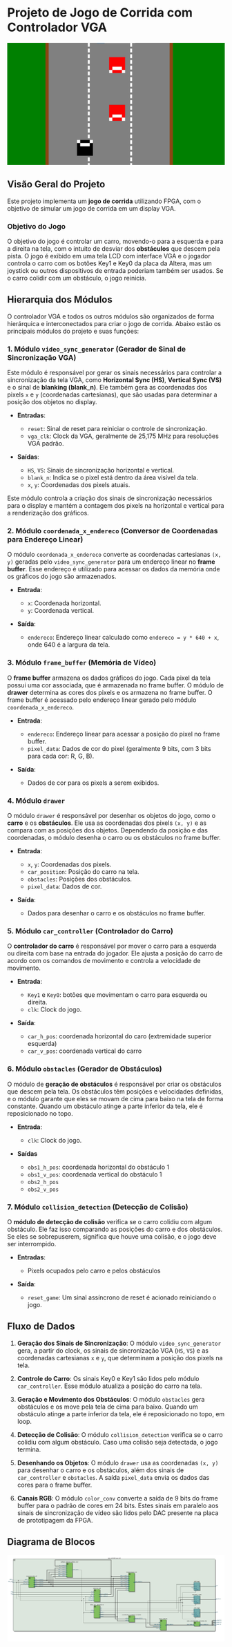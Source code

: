 
# Projeto de Jogo de Corrida com Controlador VGA

![Projeto de Jogo de Corrida com Controlador VGA](jogo_fpga.jpg)


## Visão Geral do Projeto

Este projeto implementa um **jogo de corrida** utilizando FPGA, com o objetivo de simular um jogo de corrida em um display VGA.

### Objetivo do Jogo

O objetivo do jogo é controlar um carro, movendo-o para a esquerda e para a direita na tela, com o intuito de desviar dos **obstáculos** que descem pela pista. O jogo é exibido em uma tela LCD com interface VGA e o jogador controla o carro com os botões Key1 e Key0 da placa da Altera, mas um joystick ou outros dispositivos de entrada poderiam também ser usados. Se o carro colidir com um obstáculo, o jogo reinicia.

## Hierarquia dos Módulos

O controlador VGA e todos os outros módulos são organizados de forma hierárquica e interconectados para criar o jogo de corrida. Abaixo estão os principais módulos do projeto e suas funções:

### 1. **Módulo `video_sync_generator` (Gerador de Sinal de Sincronização VGA)**

Este módulo é responsável por gerar os sinais necessários para controlar a sincronização da tela VGA, como **Horizontal Sync (HS)**, **Vertical Sync (VS)** e o sinal de **blanking (blank_n)**. Ele também gera as coordenadas dos pixels `x` e `y` (coordenadas cartesianas), que são usadas para determinar a posição dos objetos no display.

- **Entradas**:
  - `reset`: Sinal de reset para reiniciar o controle de sincronização.
  - `vga_clk`: Clock da VGA, geralmente de 25,175 MHz para resoluções VGA padrão.
  
- **Saídas**:
  - `HS`, `VS`: Sinais de sincronização horizontal e vertical.
  - `blank_n`: Indica se o pixel está dentro da área visível da tela.
  - `x`, `y`: Coordenadas dos pixels atuais.

Este módulo controla a criação dos sinais de sincronização necessários para o display e mantém a contagem dos pixels na horizontal e vertical para a renderização dos gráficos.

### 2. **Módulo `coordenada_x_endereco` (Conversor de Coordenadas para Endereço Linear)**

O módulo `coordenada_x_endereco` converte as coordenadas cartesianas `(x, y)` geradas pelo `video_sync_generator` para um endereço linear no **frame buffer**. Esse endereço é utilizado para acessar os dados da memória onde os gráficos do jogo são armazenados.

- **Entrada**:
  - `x`: Coordenada horizontal.
  - `y`: Coordenada vertical.

- **Saída**:
  - `endereco`: Endereço linear calculado como `endereco = y * 640 + x`, onde 640 é a largura da tela.

### 3. **Módulo `frame_buffer` (Memória de Vídeo)**

O **frame buffer** armazena os dados gráficos do jogo. Cada pixel da tela possui uma cor associada, que é armazenada no frame buffer. O módulo de **drawer** determina as cores dos pixels e os armazena no frame buffer. O frame buffer é acessado pelo endereço linear gerado pelo módulo `coordenada_x_endereco`.

- **Entrada**:
  - `endereco`: Endereço linear para acessar a posição do pixel no frame buffer.
  - `pixel_data`: Dados de cor do pixel (geralmente 9 bits, com 3 bits para cada cor: R, G, B).

- **Saída**:
  - Dados de cor para os pixels a serem exibidos.

### 4. **Módulo `drawer`**

O módulo `drawer` é responsável por desenhar os objetos do jogo, como o **carro** e os **obstáculos**. Ele usa as coordenadas dos pixels `(x, y)` e as compara com as posições dos objetos. Dependendo da posição e das coordenadas, o módulo desenha o carro ou os obstáculos no frame buffer.

- **Entrada**:
  - `x`, `y`: Coordenadas dos pixels.
  - `car_position`: Posição do carro na tela.
  - `obstacles`: Posições dos obstáculos.
  - `pixel_data`: Dados de cor.

- **Saída**:
  - Dados para desenhar o carro e os obstáculos no frame buffer.

### 5. **Módulo `car_controller` (Controlador do Carro)**

O **controlador do carro** é responsável por mover o carro para a esquerda ou direita com base na entrada do jogador. Ele ajusta a posição do carro de acordo com os comandos de movimento e controla a velocidade de movimento.

- **Entrada**:
  - `Key1` e `Key0`: botões que movimentam o carro para esquerda ou direita.
  - `clk`: Clock do jogo.

- **Saída**:
  - `car_h_pos`: coordenada horizontal do caro (extremidade superior esquerda)
  - `car_v_pos`: coordenada vertical do carro

### 6. **Módulo `obstacles` (Gerador de Obstáculos)**

O módulo de **geração de obstáculos** é responsável por criar os obstáculos que descem pela tela. Os obstáculos têm posições e velocidades definidas, e o módulo garante que eles se movam de cima para baixo na tela de forma constante. Quando um obstáculo atinge a parte inferior da tela, ele é reposicionado no topo.

- **Entrada**:
  - `clk`: Clock do jogo.

- **Saídas**
  - `obs1_h_pos`: coordenada horizontal do obstáculo 1
  - `obs1_v_pos`: coordenada vertical do obstáculo 1
  - `obs2_h_pos`
  - `obs2_v_pos`

### 7. **Módulo `collision_detection` (Detecção de Colisão)**

O **módulo de detecção de colisão** verifica se o carro colidiu com algum obstáculo. Ele faz isso comparando as posições do carro e dos obstáculos. Se eles se sobrepuserem, significa que houve uma colisão, e o jogo deve ser interrompido.

- **Entradas**:
  - Pixels ocupados pelo carro e pelos obstáculos

- **Saída**:
  - `reset_game`: Um sinal assíncrono de reset é acionado reiniciando o jogo.

## Fluxo de Dados

1. **Geração dos Sinais de Sincronização**: O módulo `video_sync_generator` gera, a partir do clock, os sinais de sincronização VGA (`HS`, `VS`) e as coordenadas cartesianas `x` e `y`, que determinam a posição dos pixels na tela.

2. **Controle do Carro**: Os sinais Key0 e Key1 são lidos pelo módulo `car_controller`. Esse módulo atualiza a posição do carro na tela.

3. **Geração e Movimento dos Obstáculos**: O módulo `obstacles` gera obstáculos e os move pela tela de cima para baixo. Quando um obstáculo atinge a parte inferior da tela, ele é reposicionado no topo, em loop.

4. **Detecção de Colisão**: O módulo `collision_detection` verifica se o carro colidiu com algum obstáculo. Caso uma colisão seja detectada, o jogo termina.


5. **Desenhando os Objetos**: O módulo `drawer` usa as coordenadas `(x, y)` para desenhar o carro e os obstáculos, além dos sinais de `car_controller` e `obstacles`. A saída `pixel_data` envia os dados das cores para o frame buffer.

6. **Canais RGB**: O módulo `color_conv` converte a saída de 9 bits do frame buffer para o padrão de cores em 24 bits. Estes sinais em paralelo aos sinais de sincronização de vídeo são lidos pelo DAC presente na placa de prototipagem da FPGA.


## Diagrama de Blocos

![Diagrama de Blocos](rtl_racing_car.jpg)
